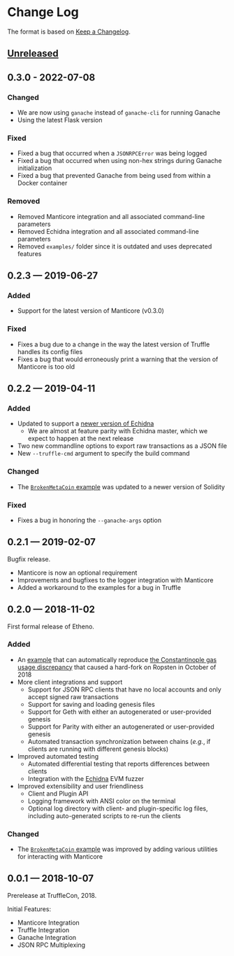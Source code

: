 # Change Log

The format is based on [Keep a Changelog](http://keepachangelog.com/).

## [Unreleased](https://github.com/trailofbits/etheno/compare/v0.3.0...HEAD)

## 0.3.0 - 2022-07-08

### Changed
- We are now using `ganache` instead of `ganache-cli` for running Ganache
- Using the latest Flask version

### Fixed
- Fixed a bug that occurred when a `JSONRPCError` was being logged
- Fixed a bug that occurred when using non-hex strings during Ganache initialization
- Fixed a bug that prevented Ganache from being used from within a Docker container

### Removed
- Removed Manticore integration and all associated command-line parameters
- Removed Echidna integration and all associated command-line parameters
- Removed `examples/` folder since it is outdated and uses deprecated features
## 0.2.3 — 2019-06-27

### Added

- Support for the latest version of Manticore (v0.3.0)

### Fixed

- Fixes a bug due to a change in the way the latest version of Truffle handles its config files
- Fixes a bug that would erroneously print a warning that the version of Manticore is too old

## 0.2.2 — 2019-04-11

### Added

- Updated to support a [newer version of Echidna](https://github.com/crytic/echidna/tree/dev-etheno)
    - We are almost at feature parity with Echidna master, which we expect to happen at the next release
- Two new commandline options to export raw transactions as a JSON file
- New `--truffle-cmd` argument to specify the build command 

### Changed

- The [`BrokenMetaCoin` example](examples/BrokenMetaCoin) was updated to a newer version of Solidity

### Fixed

- Fixes a bug in honoring the `--ganache-args` option

## 0.2.1 — 2019-02-07

Bugfix release.

- Manticore is now an optional requirement
- Improvements and bugfixes to the logger integration with Manticore
- Added a workaround to the examples for a bug in Truffle

## 0.2.0 — 2018-11-02

First formal release of Etheno.

### Added

- An [example](examples/ConstantinopleGasUsage) that can automatically reproduce [the Constantinople gas usage discrepancy](https://github.com/paritytech/parity-ethereum/pull/9746) that caused a hard-fork on Ropsten in October of 2018
- More client integrations and support
    - Support for JSON RPC clients that have no local accounts and only accept signed raw transactions
    - Support for saving and loading genesis files
    - Support for Geth with either an autogenerated or user-provided genesis
    - Support for Parity with either an autogenerated or user-provided genesis
    - Automated transaction synchronization between chains (_e.g._, if clients are running with different genesis blocks)
- Improved automated testing
    - Automated differential testing that reports differences between clients
    - Integration with the [Echidna](https://github.com/trailofbits/echidna) EVM fuzzer
- Improved extensibility and user friendliness
    - Client and Plugin API
    - Logging framework with ANSI color on the terminal
    - Optional log directory with client- and plugin-specific log files, including auto-generated scripts to re-run the clients

### Changed

- The [`BrokenMetaCoin` example](examples/BrokenMetaCoin) was improved by adding various utilities for interacting with Manticore

## 0.0.1 — 2018-10-07

Prerelease at TruffleCon, 2018.

Initial Features:

- Manticore Integration
- Truffle Integration
- Ganache Integration
- JSON RPC Multiplexing
